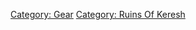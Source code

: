 [Category: Gear](Category:_Gear "wikilink") [Category: Ruins Of
Keresh](Category:_Ruins_Of_Keresh "wikilink")
